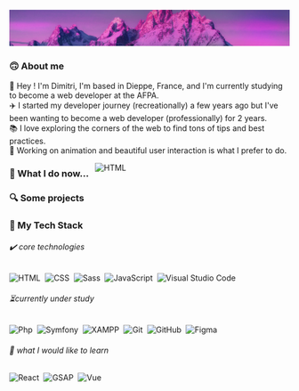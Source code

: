 <img alt="banner" title="banner" src="img/banner-readme.png"><br>

### 🙃 About me
🙋 Hey ! I'm Dimitri, I'm based in Dieppe, France, and I'm currently studying to become a web developer at the AFPA.\
✈️ I started my developer journey (recreationally) a few years ago but I've been wanting to become a web developer (professionally) for 2 years.\
📚 I love exploring the corners of the web to find tons of tips and best practices.\
💖 Working on animation and beautiful user interaction is what I prefer to do.

<img alt="HTML" src="https://media.giphy.com/media/YPUh8SkoYuurwwV4bz/giphy.gif" width=350px align="right"/>

### 💪 What I do now...

### 🔍 Some projects

### 🔧 My Tech Stack
###### ✔️ core technologies
![HTML](https://img.shields.io/badge/-HTML-E34F26?style=flat&logo=HTML5&logoColor=white)&nbsp;
![CSS](https://img.shields.io/badge/-CSS-1572B6?style=flat&logo=CSS3&logoColor=white)&nbsp;
![Sass](https://img.shields.io/badge/-Sass-CC6699?style=flat&logo=Sass&logoColor=white)&nbsp;
![JavaScript](https://img.shields.io/badge/-JavaScript-F7DF1E?style=flat&logo=javascript&logoColor=white)&nbsp;
![Visual Studio Code](https://img.shields.io/badge/-VSCode-5C2D91?style=flat&logo=visual-studio-code&logoColor=white)
###### ⏳currently under study
![Php](https://img.shields.io/badge/-PHP-777BB4?style=flat&logo=php&logoColor=white)&nbsp;
![Symfony](https://img.shields.io/badge/-Symfony-000000?style=flat&logo=symfony&logoColor=white)&nbsp;
![XAMPP](https://img.shields.io/badge/-XAMPP-FB7A24?style=flat&logo=xampp&logoColor=white)&nbsp;
![Git](https://img.shields.io/badge/-Git-F05032?style=flat&logo=git&logoColor=white)&nbsp;
![GitHub](https://img.shields.io/badge/-GitHub-181717?style=flat&logo=github&logoColor=wh&nbsp;e)&nbsp;
![Figma](https://img.shields.io/badge/-Figma-F24E1E?style=flat&logo=figma&logoColor=white)
###### 👀 what I would like to learn
![React](https://img.shields.io/badge/-React-37BEFF?style=flat&logo=react&logoColor=white)&nbsp;
![GSAP](https://img.shields.io/badge/-GSAP-88CE02?style=flat&logo=greensock&logoColor=white)&nbsp;
![Vue](https://img.shields.io/badge/-Vue-4FC08D?style=flat&logo=vue.js&logoColor=white)
